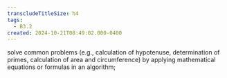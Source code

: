 ```yaml
---
transcludeTitleSize: h4
tags:
  - B3.2
created: 2024-10-21T08:49:02.000-0400
---
```

solve common problems (e.g., calculation of hypotenuse, determination of primes, calculation of area and circumference) by applying mathematical equations or formulas in an algorithm;